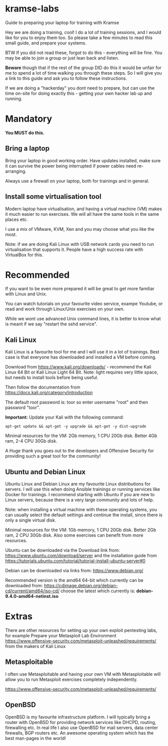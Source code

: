 # kramse-labs
Guide to preparing your laptop for training with Kramse

Hey we are doing a training, cool!
I do a lot of training sessions, and I would like for you to enjoy them too.
So please take a few minutes to read this small guide, and prepare your systems.

BTW If you did not read these, forgot to do this - everything will be fine. You may be able to join a group or just lean back and listen.

**Beware** though that if the rest of the group DID do this it would be unfair for me to spend a lot of time walking you through these steps. So I will give you a link to this guide and ask you to follow these instructions.

If we are doing a "hackerday" you dont need to prepare, but can use the time on-site for doing exactly this - getting your own hacker lab up and running.

# Mandatory

**You MUST do this.**

## Bring a laptop

Bring your laptop in good working order. Have updates installed, make sure it can survive the power being interrupted if power cables need re-arranging.

Always use a firewall on your laptop, both for trainings and in general.

## Install some virtualisation tool

Modern laptop have virtualisation, and having a virtual machine (VM) makes it much easier to run exercises. We will all have the same tools in the same places etc.

I use a mix of VMware, KVM, Xen and you may choose what you like the most.

Note: if we are doing Kali Linux with USB network cards you need to run virtualisation that supports it. People have a high success rate with VirtualBox for this.



# Recommended

If you want to be even more prepared it will be great to get more familiar with Linux and Unix.

You can watch tutorials on your favourite video service, exampe Youtube, or read and work through Linux/Unix exercises on your own.

While we wont use advanced Unix command lines, it is better to know what is meant if we say "restart the sshd service".

## Kali Linux

Kali Linux is a favourite tool for me and I will use it in a lot of trainings. Best case is that everyone has downloaded and installed a VM before coming.

Download from https://www.kali.org/downloads/ - recommend the Kali Linux 64 Bit or Kali Linux Light 64 Bit. Note: light requires very little space, but needs to install tools before being useful.

Then follow the documentation from https://docs.kali.org/category/introduction

The default root password is:  toor    so enter username "root" and then password "toor".

**Important:** Update your Kali with the following command:

```
apt-get update && apt-get -y upgrade && apt-get -y dist-upgrade
```

Minimal resources for the VM:
2Gb memory, 1 CPU 20Gb disk. Better 4Gb ram, 2-4 CPU 30Gb disk.

A Huge thank you goes out to the developers and Offensive Security for providing such a great tool for the community!

## Ubuntu and Debian Linux


Ubuntu Linux and Debian Linux are my favourite Linux distributions for servers. I will use this when doing Ansible trainings or running services like Docker for trainings. I recommend starting with Ubuntu if you are new to Linux servers, because there is a very large community and lots of help.

Note: when installing a virtual machine with these operating systems, you can usually select the default settings and continue the install, since there is only a single virtual disk.

Minimal resources for the VM:
1Gb memory, 1 CPU 20Gb disk. Better 2Gb ram, 2 CPU 30Gb disk. Also some exercises can benefit from more resources.

Ubuntu can be downloaded via the Download link from:
https://www.ubuntu.com/download/server
and the installation guide from https://tutorials.ubuntu.com/tutorial/tutorial-install-ubuntu-server#0

Debian can be downloaded via links from: https://www.debian.org/

Recommended version is the amd64 64-bit which currently can be downloaded from:
https://cdimage.debian.org/debian-cd/current/amd64/iso-cd/
choose the latest which currently is: **debian-9.4.0-amd64-netinst.iso**



# Extras

There are other resources for setting up your own exploit pentesting labs, for example Prepare your Metasploit Lab Environment https://www.offensive-security.com/metasploit-unleashed/requirements/ from the makers of Kali Linux

## Metasploitable

I often use Metasploitable and having your own VM with Metasploitable will allow you to run Metasploit exercises completely independently.

https://www.offensive-security.com/metasploit-unleashed/requirements/

## OpenBSD

OpenBSD is my favourite infrastructure platform. I will typically bring a router with OpenBSD for providing network services like DHCPD, routing, firewalling etc. In real life I also use OpenBSD for mail servers, data center firewalls, BGP routers etc. An awesome operating system which has the best man-pages in the world!
